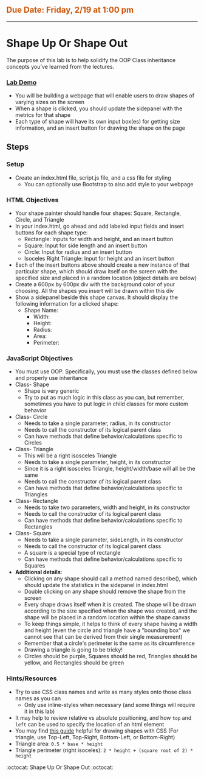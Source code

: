 ## <span style="color: #CC5500;">**Due Date: Friday, 2/19 at 1:00 pm**</span> 
***
# Shape Up Or Shape Out
The purpose of this lab is to help solidify the OOP Class inheritance concepts you've learned from the lectures.

### [Lab Demo](https://www.youtube.com/watch?v=DXfDlDyofdk&feature=emb_logo)

* You will be building a webpage that will enable users to draw shapes of varying sizes on the screen
* When a shape is clicked, you should update the sidepanel with the metrics for that shape
* Each type of shape will have its own input box(es) for getting size information, and an insert button for drawing the shape on the page

## Steps
### Setup
* Create an index.html file, script.js file, and a css file for styling
    * You can optionally use Bootstrap to also add style to your webpage

### HTML Objectives
* Your shape painter should handle four shapes: Square, Rectangle, Circle, and Triangle
* In your index.html, go ahead and add labeled input fields and insert buttons for each shape type:
    * Rectangle: Inputs for width and height, and an insert button
    * Square: Input for side length and an insert button
    * Circle: Input for radius and an insert button
    * Isoceles Right Triangle: Input for height and an insert button
* Each of the insert buttons above should create a new instance of that particular shape, which should draw itself on the screen with the specified size and placed in a random location (object details are below)
* Create a 600px by 600px div with the background color of your choosing. All the shapes you insert will be drawn within this div
* Show a sidepanel beside this shape canvas. It should display the following information for a clicked shape:
    * Shape Name:
      * Width:
      * Height:
      * Radius:
      * Area:
      * Perimeter:

### JavaScript Objectives
* You must use OOP. Specifically, you must use the classes defined below and properly use inheritance
* Class- Shape
    * Shape is very generic
    * Try to put as much logic in this class as you can, but remember, sometimes you have to put logic in child classes for more custom behavior
* Class- Circle
    * Needs to take a single parameter, radius, in its constructor
    * Needs to call the constructor of its logical parent class
    * Can have methods that define behavior/calculations specific to Circles
* Class- Triangle
    * This will be a right isosceles Triangle
    * Needs to take a single parameter, height, in its constructor
    * Since it is a right isosceles Triangle, height/width/base will all be the same
    * Needs to call the constructor of its logical parent class
    * Can have methods that define behavior/calculations specific to Triangles
* Class- Rectangle
    * Needs to take two parameters, width and height, in its constructor
    * Needs to call the constructor of its logical parent class
    * Can have methods that define behavior/calculations specific to Rectangles
* Class- Square
    * Needs to take a single parameter, sideLength, in its constructor
    * Needs to call the constructor of its logical parent class
    * A square is a special type of rectangle
    * Can have methods that define behavior/calculations specific to Squares
* **Additional details**:
    * Clicking on any shape should call a method named describe(), which should update the statistics in the sidepanel in index.html
    * Double clicking on any shape should remove the shape from the screen
    * Every shape draws itself when it is created. The shape will be drawn according to the size specified when the shape was created, and the shape will be placed in a random location within the shape canvas
    * To keep things simple, it helps to think of every shape having a width and height (even the circle and triangle have a "bounding box" we cannot see that can be derived from their single measurement)
    * Remember that a circle's perimeter is the same as its circumference
    * Drawing a triangle is going to be tricky!
    * Circles should be purple, Squares should be red, Triangles should be yellow, and Rectangles should be green

### Hints/Resources
* Try to use CSS class names and write as many styles onto those class names as you can
    * Only use inline-styles when necessary (and some things will require it in this lab)
* It may help to review relative vs absolute positioning, and how ``top`` and ``left`` can be used to specify the location of an html element
* You may find [this guide](https://css-tricks.com/the-shapes-of-css/) helpful for drawing shapes with CSS (For triangle, use Top-Left, Top-Right, Bottom-Left, or Bottom-Right)
* Triangle area: ``0.5 * base * height``
* Triangle perimeter (right isoceles): ``2 * height + (square root of 2) * height``

:octocat: Shape Up Or Shape Out :octocat:

